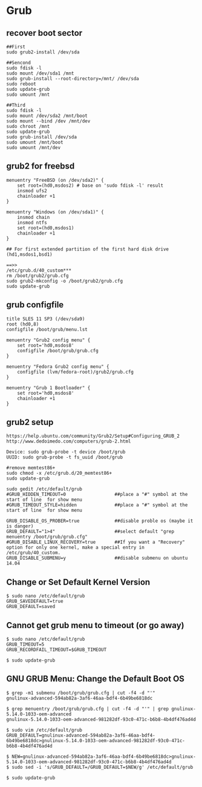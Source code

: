 Grub
====

## recover boot sector

    ##First
    sudo grub2-install /dev/sda

    ##Sencond
    sudo fdisk -l
    sudo mount /dev/sda1 /mnt
    sudo grub-install --root-directory=/mnt/ /dev/sda
    sudo reboot
    sudo update-grub
    sudo umount /mnt

    ##Third
    sudo fdisk -l
    sudo mount /dev/sda2 /mnt/boot
    sudo mount --bind /dev /mnt/dev
    sudo chroot /mnt
    sudo update-grub
    sudo grub-install /dev/sda
    sudo umount /mnt/boot
    sudo umount /mnt/dev

## grub2 for freebsd

    menuentry "FreeBSD (on /dev/sda2)" {
        set root=(hd0,msdos2) # base on 'sudo fdisk -l' result
        insmod ufs2
        chainloader +1
    }

    menuentry "Windows (on /dev/sda1)" {
        insmod chain
        insmod ntfs
        set root=(hd0,msdos1)
        chainloader +1
    }

    ## For first extended partition of the first hard disk drive
    (hd1,msdos1,bsd1)

    ==>>
    /etc/grub.d/40_custom***
    rm /boot/grub2/grub.cfg
    sudo grub2-mkconfig -o /boot/grub2/grub.cfg
    sudo update-grub

## grub configfile

    title SLES 11 SP3 (/dev/sda9)
    root (hd0,8)
    configfile /boot/grub/menu.lst

    menuentry "Grub2 config menu" {
        set root='hd0,msdos8'
        configfile /boot/grub/grub.cfg
    }

    menuentry "Fedora Grub2 config menu" {
        configfile (lvm/fedora-root)/grub2/grub.cfg
    }

    menuentry "Grub 1 Bootloader" {
        set root='hd0,msdos8'
        chainloader +1
    }

## grub2 setup

    https://help.ubuntu.com/community/Grub2/Setup#Configuring_GRUB_2
    http://www.dedoimedo.com/computers/grub-2.html

    Device: sudo grub-probe -t device /boot/grub
    UUID: sudo grub-probe -t fs_uuid /boot/grub

    #remove memtest86+
    sudo chmod -x /etc/grub.d/20_memtest86+
    sudo update-grub

    sudo gedit /etc/default/grub
    #GRUB_HIDDEN_TIMEOUT=0                  ##place a "#" symbol at the start of line  for show menu
    #GRUB_TIMEOUT_STYLE=hidden              ##place a "#" symbol at the start of line  for show menu

    GRUB_DISABLE_OS_PROBER=true             ##disable proble os (maybe it is danger)
    GRUB_DEFAULT="1>4"                      ##select default "grep menuentry /boot/grub/grub.cfg"
    #GRUB_DISABLE_LINUX_RECOVERY=true       ##If you want a "Recovery" option for only one kernel, make a special entry in /etc/grub/40_custom.
    GRUB_DISABLE_SUBMENU=y                  ##disable submenu on ubuntu 14.04

## Change or Set Default Kernel Version

    $ sudo nano /etc/default/grub
    GRUB_SAVEDEFAULT=true
    GRUB_DEFAULT=saved

## Cannot get grub menu to timeout (or go away)

    $ sudo nano /etc/default/grub
    GRUB_TIMEOUT=5
    GRUB_RECORDFAIL_TIMEOUT=$GRUB_TIMEOUT

    $ sudo update-grub

## GNU GRUB Menu: Change the Default Boot OS

    $ grep -m1 submenu /boot/grub/grub.cfg | cut -f4 -d "'"
    gnulinux-advanced-594ab82a-3af6-46aa-bdf4-6b49be6818dc

    $ grep menuentry /boot/grub/grub.cfg | cut -f4 -d "'" | grep gnulinux-5.14.0-1033-oem-advanced
    gnulinux-5.14.0-1033-oem-advanced-981282df-93c0-471c-b6b8-4b4df476ad4d

    $ sudo vim /etc/default/grub
    GRUB_DEFAULT=gnulinux-advanced-594ab82a-3af6-46aa-bdf4-6b49be6818dc>gnulinux-5.14.0-1033-oem-advanced-981282df-93c0-471c-b6b8-4b4df476ad4d

    $ NEW=gnulinux-advanced-594ab82a-3af6-46aa-bdf4-6b49be6818dc>gnulinux-5.14.0-1033-oem-advanced-981282df-93c0-471c-b6b8-4b4df476ad4d
    $ sudo sed -i 's/GRUB_DEFAULT=/GRUB_DEFAULT=$NEW/g' /etc/default/grub

    $ sudo update-grub
